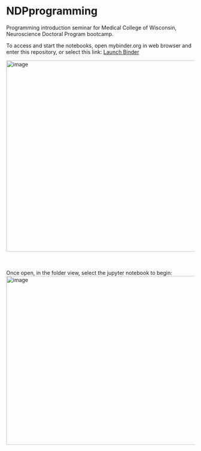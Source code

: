 # NDPprogramming


Programming introduction seminar for Medical College of Wisconsin, Neuroscience Doctoral Program bootcamp.

To access and start the notebooks, open mybinder.org in web browser and enter this repository, or select this link:
<a href="https://mybinder.org/v2/gh/mdbudde/NDPprogramming.git/HEAD" target="_blank">Launch Binder</a>


<img width="1096" height="511" alt="image" src="https://github.com/user-attachments/assets/d1e769db-5a0d-4ee5-994e-0ce58d8c3a8a" />


<br><br>
Once open, in the folder view, select the jupyter notebook to begin:
<img width="801" height="451" alt="image" src="https://github.com/user-attachments/assets/f176d6c5-714b-4c1e-8d88-2f52b0120091" />

